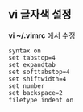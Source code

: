 ## vi 글자색 설정

__vi ~/.vimrc__ 에서 수정

```
syntax on
set tabstop=4
set expandtab
set softtabstop=4
set shiftwidth=4
set number
set backspace=2
filetype indent on
```